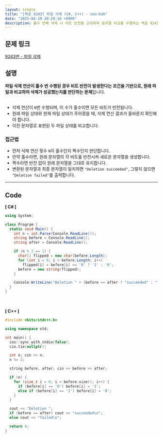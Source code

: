 ```yaml
---
layout: single
title: "[백준 9243] 파일 삭제 (C#, C++) - soo:bak"
date: "2025-04-19 20:29:16 +0900"
description: 홀수 번째 삭제 시 비트 반전을 고려하여 문자열 비교를 수행하는 백준 9243번 파일 삭제 문제의 C# 및 C++ 풀이 및 해설
---
```


## 문제 링크
[9243번 - 파일 삭제](https://www.acmicpc.net/problem/9243)

## 설명
**파일 삭제 연산이 홀수 번 수행된 경우 비트 반전이 발생한다는 조건을 기반으로, 원래 파일과 비교하여 삭제가 성공했는지를 판단하는 문제**입니다.<br>
<br>

- 삭제 연산이 `N`번 수행되며, 이 수가 홀수이면 모든 비트가 반전됩니다.<br>
- 원래 파일 상태와 현재 파일 상태가 주어졌을 때, 삭제 연산 결과가 올바른지 확인해야 합니다.<br>
- 이진 문자열로 표현된 두 파일 상태를 비교합니다.<br>

### 접근법
- 먼저 삭제 연산 횟수 `N`이 홀수인지 짝수인지 판단합니다.<br>
- 만약 홀수라면, 원래 문자열의 각 비트를 반전시켜 새로운 문자열을 생성합니다.<br>
- 짝수라면 반전 없이 원래 문자열을 그대로 유지합니다.<br>
- 변환된 문자열과 최종 문자열이 일치하면 `"Deletion succeeded"`, 그렇지 않으면 `"Deletion failed"`를 출력합니다.<br>

---

## Code
<b>[ C# ] </b>
<br>

```csharp
using System;

class Program {
  static void Main() {
    int n = int.Parse(Console.ReadLine());
    string before = Console.ReadLine();
    string after = Console.ReadLine();

    if (n % 2 == 1) {
      char[] flipped = new char[before.Length];
      for (int i = 0; i < before.Length; i++)
        flipped[i] = before[i] == '0' ? '1' : '0';
      before = new string(flipped);
    }

    Console.WriteLine("Deletion " + (before == after ? "succeeded" : "failed"));
  }
}
```

<br><br>
<b>[ C++ ] </b>
<br>

```cpp
#include <bits/stdc++.h>

using namespace std;

int main() {
  ios::sync_with_stdio(false);
  cin.tie(nullptr);

  int n; cin >> n;
  n %= 2;

  string before, after; cin >> before >> after;

  if (n) {
    for (size_t i = 0; i < before.size(); i++) {
      if (before[i] == '0') before[i] = '1';
      else if (before[i] == '1') before[i] = '0';
    }
  }

  cout << "Deletion ";
  if (before == after) cout << "succeeded\n";
  else cout << "failed\n";

  return 0;
}
```
